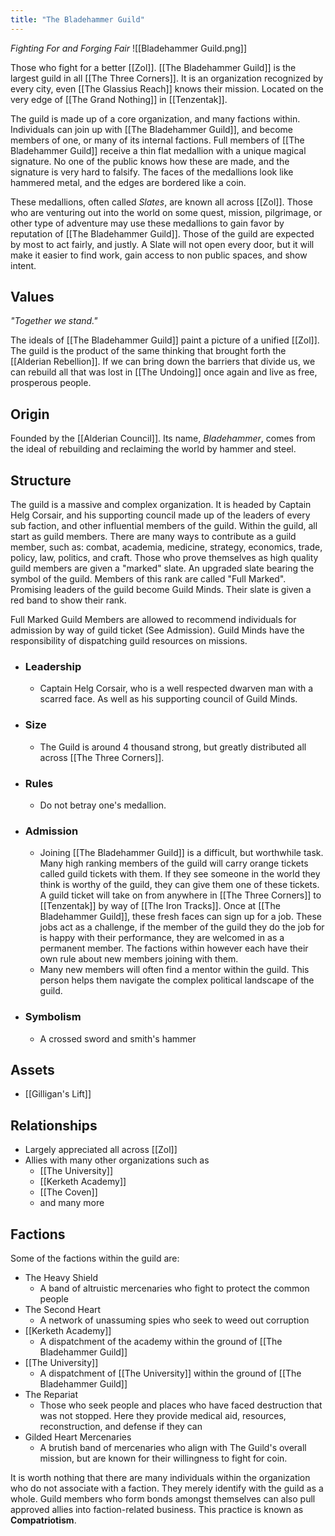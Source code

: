 ```yaml
---
title: "The Bladehammer Guild"
---
```

*Fighting For and Forging Fair*
![[Bladehammer Guild.png]]

Those who fight for a better [[Zol]]. [[The Bladehammer Guild]] is the largest guild in all [[The Three Corners]]. It is an organization recognized by every city, even [[The Glassius Reach]] knows their mission. Located on the very edge of [[The Grand Nothing]] in [[Tenzentak]]. 

The guild is made up of a core organization, and many factions within. Individuals can join up with [[The Bladehammer Guild]], and become members of one, or many of its internal factions. Full members of [[The Bladehammer Guild]] receive a thin flat medallion with a unique magical signature. No one of the public knows how these are made, and the signature is very hard to falsify. The faces of the medallions look like hammered metal, and the edges are bordered like a coin.

These medallions, often called *Slates*, are known all across [[Zol]]. Those who are venturing out into the world on some quest, mission, pilgrimage, or other type of adventure may use these medallions to gain favor by reputation of [[The Bladehammer Guild]]. Those of the guild are expected by most to act fairly, and justly. A Slate will not open every door, but it will make it easier to find work, gain access to non public spaces, and show intent.

## Values
*"Together we stand."*

The ideals of [[The Bladehammer Guild]] paint a picture of a unified [[Zol]]. The guild is the product of the same thinking that brought forth the [[Alderian Rebellion]]. If we can bring down the barriers that divide us, we can rebuild all that was lost in [[The Undoing]] once again and live as free, prosperous people.

## Origin
Founded by the [[Alderian Council]]. Its name,  *Bladehammer*, comes from the ideal of rebuilding and reclaiming the world by hammer and steel.

## Structure
The guild is a massive and complex organization. It is headed by Captain Helg Corsair, and his supporting council made up of the leaders of every sub faction, and other influential members of the guild. Within the guild, all start as guild members. There are many ways to contribute as a guild member, such as: combat, academia, medicine, strategy, economics, trade, policy, law, politics, and craft. Those who prove themselves as high quality guild members are given a "marked" slate. An upgraded slate bearing the symbol of the guild. Members of this rank are called "Full Marked". Promising leaders of the guild become Guild Minds. Their slate is given a red band to show their rank.

Full Marked Guild Members are allowed to recommend individuals for admission by way of guild ticket (See Admission). Guild Minds have the responsibility of dispatching guild resources on missions.

- ### Leadership
	- Captain Helg Corsair, who is a well respected dwarven man with a scarred face. As well as his supporting council of Guild Minds.
- ### Size
	- The Guild is around 4 thousand strong, but greatly distributed all across [[The Three Corners]].
- ### Rules
	- Do not betray one's medallion.
- ### Admission
	- Joining [[The Bladehammer Guild]] is a difficult, but worthwhile task. Many high ranking members of the guild will carry orange tickets called guild tickets with them. If they see someone in the world they think is worthy of the guild, they can give them one of these tickets. A guild ticket will take on from anywhere in [[The Three Corners]] to [[Tenzentak]] by way of [[The Iron Tracks]]. Once at [[The Bladehammer Guild]], these fresh faces can sign up for a job. These jobs act as a challenge, if the member of the guild they do the job for is happy with their performance, they are welcomed in as a permanent member. The factions within however each have their own rule about new members joining with them.
	- Many new members will often find a mentor within the guild. This person helps them navigate the complex political landscape of the guild.
- ### Symbolism
	- A crossed sword and smith's hammer

## Assets
- [[Gilligan's Lift]]

## Relationships
- Largely appreciated all across [[Zol]]
- Allies with many other organizations such as
	- [[The University]]
	- [[Kerketh Academy]]
	- [[The Coven]]
	- and many more

## Factions
Some of the factions within the guild are:
- The Heavy Shield
	- A band of altruistic mercenaries who fight to protect the common people 
- The Second Heart
	- A network of unassuming spies who seek to weed out corruption
- [[Kerketh Academy]]
	- A dispatchment of the academy within the ground of [[The Bladehammer Guild]]
- [[The University]]
	- A dispatchment of [[The University]] within the ground of [[The Bladehammer Guild]]
- The Repariat
	- Those who seek people and places who have faced destruction that was not stopped. Here they provide medical aid, resources, reconstruction, and defense if they can 
- Gilded Heart Mercenaries
	- A brutish band of mercenaries who align with The Guild's overall mission, but are known for their willingness to fight for coin.

It is worth nothing that there are many individuals within the organization who do not associate with a faction. They merely identify with the guild as a whole. Guild members who form bonds amongst themselves can also pull approved allies into faction-related business. This practice is known as **Compatriotism**. 

